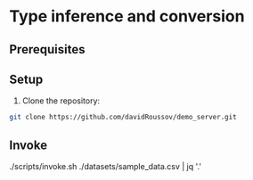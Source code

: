 # Type inference and conversion

## Prerequisites

## Setup

1. Clone the repository: 
```bash
git clone https://github.com/davidRoussov/demo_server.git
```

## Invoke

./scripts/invoke.sh ./datasets/sample_data.csv | jq '.'

